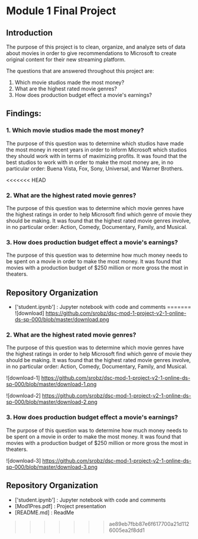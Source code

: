 # Module 1 Final Project

## Introduction

The purpose of this project is to clean, organize, and analyze sets of data about movies in order to give recommendations to Microsoft to create original content for their new streaming platform.

The questions that are answered throughout this project are:

1. Which movie studios made the most money?
2. What are the highest rated movie genres?
3. How does production budget effect a movie's earnings?


## Findings:

### 1. Which movie studios made the most money?
The purpose of this question was to determine which studios have made the most money in recent years in order to inform Microsoft which studios they should work with in terms of maximizing profits. It was found that the best studios to work with in order to make the most money are, in no particular order: Buena Vista, Fox, Sony, Universal, and Warner Brothers.

<<<<<<< HEAD
### 2. What are the highest rated movie genres?
The purpose of this question was to determine which movie genres have the highest ratings in order to help Microsoft find which genre of movie they should be making. It was found that the highest rated movie genres involve, in no particular order: Action, Comedy, Documentary, Family, and Musical.

### 3. How does production budget effect a movie's earnings?
The purpose of this question was to determine how much money needs to be spent on a movie in order to make the most money. It was found that movies with a production budget of $250 million or more gross the most in theaters.


## Repository Organization

- ['student.ipynb'] : Jupyter notebook with code and comments
=======
![download] https://github.com/srobz/dsc-mod-1-project-v2-1-online-ds-sp-000/blob/master/download.png

### 2. What are the highest rated movie genres?
The purpose of this question was to determine which movie genres have the highest ratings in order to help Microsoft find which genre of movie they should be making. It was found that the highest rated movie genres involve, in no particular order: Action, Comedy, Documentary, Family, and Musical.

![download-1] https://github.com/srobz/dsc-mod-1-project-v2-1-online-ds-sp-000/blob/master/download-1.png

![download-2] https://github.com/srobz/dsc-mod-1-project-v2-1-online-ds-sp-000/blob/master/download-2.png

### 3. How does production budget effect a movie's earnings?
The purpose of this question was to determine how much money needs to be spent on a movie in order to make the most money. It was found that movies with a production budget of $250 million or more gross the most in theaters.

![download-3] https://github.com/srobz/dsc-mod-1-project-v2-1-online-ds-sp-000/blob/master/download-3.png


## Repository Organization

- ['student.ipynb'] : Jupyter notebook with code and comments
- [Mod1Pres.pdf] : Project presentation
- [README.md] : ReadMe

>>>>>>> ae89eb7fbb87e6f617700a21d1126005ea2f8dd1
